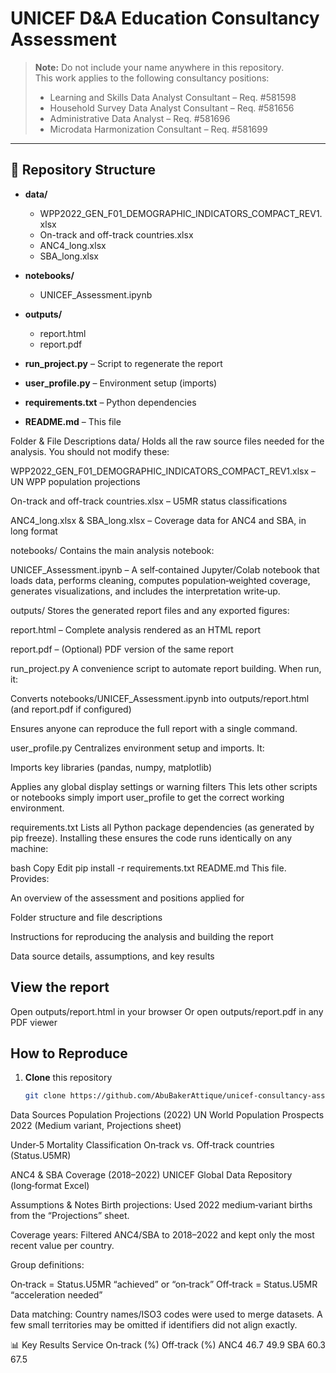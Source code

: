 # UNICEF D&A Education Consultancy Assessment

> **Note:** Do not include your name anywhere in this repository.  
> This work applies to the following consultancy positions:  
> - Learning and Skills Data Analyst Consultant – Req. #581598  
> - Household Survey Data Analyst Consultant – Req. #581656  
> - Administrative Data Analyst – Req. #581696  
> - Microdata Harmonization Consultant – Req. #581699  

---

## 📂 Repository Structure

- **data/**  
  - WPP2022_GEN_F01_DEMOGRAPHIC_INDICATORS_COMPACT_REV1.xlsx  
  - On-track and off-track countries.xlsx  
  - ANC4_long.xlsx  
  - SBA_long.xlsx  

- **notebooks/**  
  - UNICEF_Assessment.ipynb  

- **outputs/**  
  - report.html  
  - report.pdf  

- **run_project.py** – Script to regenerate the report  
- **user_profile.py** – Environment setup (imports)  
- **requirements.txt** – Python dependencies  
- **README.md** – This file


Folder & File Descriptions
data/
Holds all the raw source files needed for the analysis. You should not modify these:

WPP2022_GEN_F01_DEMOGRAPHIC_INDICATORS_COMPACT_REV1.xlsx – UN WPP population projections

On-track and off-track countries.xlsx – U5MR status classifications

ANC4_long.xlsx & SBA_long.xlsx – Coverage data for ANC4 and SBA, in long format

notebooks/
Contains the main analysis notebook:

UNICEF_Assessment.ipynb – A self‑contained Jupyter/Colab notebook that loads data, performs cleaning, computes population‑weighted coverage, generates visualizations, and includes the interpretation write‑up.

outputs/
Stores the generated report files and any exported figures:

report.html – Complete analysis rendered as an HTML report

report.pdf – (Optional) PDF version of the same report

run_project.py
A convenience script to automate report building. When run, it:

Converts notebooks/UNICEF_Assessment.ipynb into outputs/report.html (and report.pdf if configured)

Ensures anyone can reproduce the full report with a single command.

user_profile.py
Centralizes environment setup and imports. It:

Imports key libraries (pandas, numpy, matplotlib)

Applies any global display settings or warning filters
This lets other scripts or notebooks simply import user_profile to get the correct working environment.

requirements.txt
Lists all Python package dependencies (as generated by pip freeze). Installing these ensures the code runs identically on any machine:

bash
Copy
Edit
pip install -r requirements.txt
README.md
This file. Provides:

An overview of the assessment and positions applied for

Folder structure and file descriptions

Instructions for reproducing the analysis and building the report

Data source details, assumptions, and key results


## View the report
Open outputs/report.html in your browser
Or open outputs/report.pdf in any PDF viewer


##  How to Reproduce

1. **Clone** this repository  
   ```bash
   git clone https://github.com/AbuBakerAttique/unicef-consultancy-assessment.git


Data Sources
Population Projections (2022)
UN World Population Prospects 2022 (Medium variant, Projections sheet)

Under‑5 Mortality Classification
On‑track vs. Off‑track countries (Status.U5MR)

ANC4 & SBA Coverage (2018–2022)
UNICEF Global Data Repository (long‑format Excel)

Assumptions & Notes
Birth projections: Used 2022 medium‑variant births from the “Projections” sheet.

Coverage years: Filtered ANC4/SBA to 2018–2022 and kept only the most recent value per country.

Group definitions:

On‑track = Status.U5MR “achieved” or “on‑track”
Off‑track = Status.U5MR “acceleration needed”

Data matching: Country names/ISO3 codes were used to merge datasets. A few small territories may be omitted if identifiers did not align exactly.

📊 Key Results
Service	On‑track (%)	Off‑track (%)
ANC4	46.7	49.9
SBA	60.3	67.5
